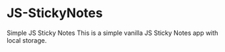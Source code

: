 # JS-StickyNotes
Simple JS Sticky Notes
This is a simple vanilla JS Sticky Notes app with local storage.
